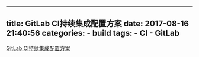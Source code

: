 
---
title: GitLab CI持续集成配置方案
date: 2017-08-16 21:40:56
categories:
    - build
tags: 
    - CI
    - GitLab
---

[GitLab CI持续集成配置方案](http://www.cnblogs.com/newP/p/5735366.html)